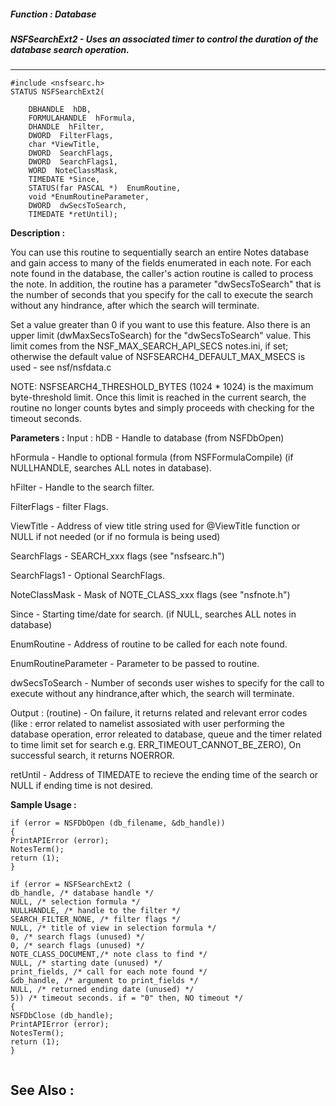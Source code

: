 ##### Function : Database
##### NSFSearchExt2 - Uses an associated timer to control the duration of the database search operation.
---
```
#include <nsfsearc.h>
STATUS NSFSearchExt2(

	DBHANDLE  hDB,
	FORMULAHANDLE  hFormula,
	DHANDLE  hFilter,
	DWORD  FilterFlags,
	char *ViewTitle,
	DWORD  SearchFlags,
	DWORD  SearchFlags1,
	WORD  NoteClassMask,
	TIMEDATE *Since,
	STATUS(far PASCAL *)  EnumRoutine,
	void *EnumRoutineParameter,
	DWORD  dwSecsToSearch,
	TIMEDATE *retUntil);
```
**Description :**

You can use this routine to sequentially search an entire Notes database and 
gain access to many of the fields enumerated in each note. For each note found 
in the database, the caller's action routine is called to process the note. In 
addition, the routine has a parameter "dwSecsToSearch" that is the number of 
seconds that you specify for the call to execute the search without any 
hindrance, after which the search will terminate.

Set a value greater than 0 if you want to use this feature. Also there is an 
upper limit (dwMaxSecsToSearch) for the "dwSecsToSearch" value. This limit 
comes from the  NSF_MAX_SEARCH_API_SECS notes.ini, if set; otherwise the 
default value 
of NSFSEARCH4_DEFAULT_MAX_MSECS is used - see nsf/nsfdata.c

NOTE: NSFSEARCH4_THRESHOLD_BYTES (1024 * 1024) is the maximum byte-threshold
limit. Once this limit is reached in the current search, the routine no longer 
counts bytes and simply proceeds with checking for the timeout seconds.

**Parameters :**
Input :
hDB  -  Handle to database (from NSFDbOpen) 

hFormula  -  Handle to optional formula (from NSFFormulaCompile)
(if NULLHANDLE, searches ALL notes in database).

hFilter  -  Handle to the search filter.

FilterFlags  -  filter Flags.

ViewTitle  -  Address of view title string used for @ViewTitle function or NULL if not needed (or if no formula is being used)

SearchFlags  -  SEARCH_xxx flags (see "nsfsearc.h")

SearchFlags1  -  Optional SearchFlags.

NoteClassMask  -  Mask of NOTE_CLASS_xxx flags (see "nsfnote.h")

Since  -  Starting time/date for search.
(if NULL, searches ALL notes in database)

EnumRoutine  -  Address of routine to be called for each note found.

EnumRoutineParameter  -  Parameter to be passed to routine.

dwSecsToSearch  -  Number of seconds user wishes to specify for the call to execute without any hindrance,after which, the search will terminate.

Output :
(routine)  -  On failure, it returns related and relevant error codes (like : error related to namelist assosiated with user performing the database operation, error releated to database, queue and the timer related to time limit set for search e.g. 
ERR_TIMEOUT_CANNOT_BE_ZERO),
On successful search, it returns NOERROR.


retUntil  -  Address of TIMEDATE to recieve the ending time of the search
or NULL if ending time is not desired.


**Sample Usage :**
```
if (error = NSFDbOpen (db_filename, &db_handle))
{
PrintAPIError (error);
NotesTerm();
return (1);
}

if (error = NSFSearchExt2 (
db_handle, /* database handle */
NULL, /* selection formula */
NULLHANDLE, /* handle to the filter */
SEARCH_FILTER_NONE, /* filter flags */
NULL, /* title of view in selection formula */
0, /* search flags (unused) */
0, /* search flags (unused) */
NOTE_CLASS_DOCUMENT,/* note class to find */
NULL, /* starting date (unused) */
print_fields, /* call for each note found */
&db_handle, /* argument to print_fields */
NULL, /* returned ending date (unused) */
5)) /* timeout seconds. if = "0" then, NO timeout */
{
NSFDbClose (db_handle);
PrintAPIError (error); 
NotesTerm();
return (1);
}


```
**See Also :**
---
